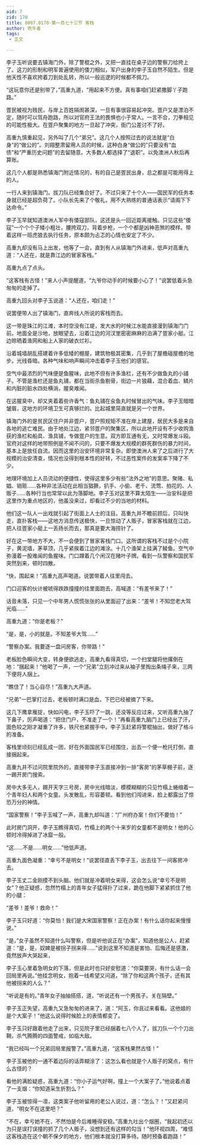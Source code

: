 ```yaml
---
aid: 7
zid: 170
title: 0007.0170-第一百七十三节 客栈
author: 吹牛者
tags: 
 - 正文

---
```




李子玉听说要去镇海门外，除了警棍之外，又把一直挂在桌子边的警察刀给挎上了。这刀的形制和明军普遍使用的倭刀相似，军户出身的李子玉自然不陌生。但是他天性不喜欢挎着刀到处乱转，所以一般巡逻的时候都不佩刀。

“这玩意你还是别带了，”高重九道，“用起来不方便。真有事咱们赶紧撒脚丫子跑路。”

疍民被视为贱民，与岸上百姓隔阂甚深，一旦有事很容易起冲突。疍户又是漂泊不定，随时可以驾舟跑路，所以对官府王法的畏惧也小于常人。一言不合，刀拳相见的可能性极大。在疍户聚集的地方一旦起了冲突，衙门公差讨不了好。

高重九慎重起见，另外叫了几个“弟兄”。这几个人按照过去的说法就是“白身”的“做公的”。刘翔整肃留用人员的时候，这种白身“做公的”只要没有“血债”和“严重历史问题”的去留随意。大多数人都选择了“退职”。以免澳洲人秋后再算账。

这几个人都是熟悉镇海门附近情况的，有的自己是疍民出身，总之都是可能用得上的人。

一行人来到镇海门。拔刀队已经集合好了。不过只来了十个人――国民军的任务本身就已经是超负荷了。小队长先来了个敬礼，用不大熟练的普通话表示“请阁下下达命令。”

李子玉早就知道澳洲人军中有倭寇部队，这还是头一回近距离接触。只见这些“倭寇”一个个个子矮小粗壮，腰挎双刀，背着步枪，一个个都是凶神恶煞的模样。带着这样一班虎狼去执行任务，原本颇为忐忑的心情也安定了不少。

高重九却没有马上出发，他等了一会，直到有人从镇海门外进来，低声对高重九道：“人还在，就是靠江边的冒家客栈。”

高重九点了点头。

“这客栈有古怪！”来人小声提醒道，“九爷你动手的时候要小心了！”说罢低着头急匆匆的走掉了。

高重九回头对李子玉说道：“人还在，咱们走！”

说罢便带人出了镇海门，直奔线人所说的客栈而去。

这一带是珠江的江滩，本时空没有江堤，发大水的时候江水能直接漫到镇海门门前。地面全是沙地，放眼望去，沿着江边的河汊里密密麻麻的泊满了疍家小艇。江边晾晒着渔网和船上人家的破衣烂衫。

沿着城墙胡乱搭建着许多低矮的棚屋，建筑物极其密集，几乎到了屋檐碰屋檐的地步。光线昏暗。各种气味和响声瞬间冲击着李子玉他们的感官。

空气中最浓烈的气味便是鱼腥味，此地不但有许多渔栏，还有不少做鱼丸的小铺子。不管是渔栏还是鱼丸铺，都在当街杀鱼剔骨，街边一片狼藉，混合着血、鳞片和内脏的脏水四处横淌，腥臭难闻。

在这腥臭中，却又夹着着些许香气：鱼丸铺在汆鱼丸时候冒出的气味。李子玉暗暗皱眉，这地方的环境卫生可真够烂的。比起城里简直就是另一个世界。

镇海门外的是贫民区住户并非疍户，疍户照规矩不准在岸上建屋，居民大多是来自各地的逃亡难民。由于地处江边，紧邻疍户的聚集区，所以此地开设有不少收购渔获的渔栏和船具、渔具铺，专做疍户的生意。双方即互通有无，又时常爆发斗殴。官府对这样的地带照例是不闻不问的，只要不爆发大规模的群死群伤的暴力时间，基本上是放任自流。因而这里的治安环境非常复杂。即使澳洲人来了之后进行了大规模的治安清查，情况也没得到根本性的好转，不过恶性案件的发案率下降了不少。

地理环境加上人员流动的便捷性，使得这里多少有些“法外之地”的意思。聚赌、私娼、销赃……各种非法活动在此相当猖獗，扒手、小偷、老千、流莺、拍花的、人贩子……各种行当也常常以此为落脚地。李子玉对这里不算太陌生――治安科是把这里作为重点地区的，他虽没来过，却看过不少的当地的材料。

他们这一队人一出戏就引起了街面上人士的注目。高重九并不瞻前顾后，只叫快走，直扑客栈――这地方消息传送极快，一旦惊动了人贩子，冒家客栈就在江边，把人往疍家小艇上一丢扬长而去，那真是要大海捞针了。

好在这一带地方不大，不一会便到了冒家客栈门口。这所谓的客栈不过是个小院子，黄泥墙，茅草顶，几乎紧挨着江边的滩涂。十几个渔架上挂满了鲮鱼。空气中弥漫着一股难闻的鱼腥味。门口蹲着几个闲汉在赌叶子牌。看到一队警察和国民军突然到来，顿时四散。

“快，围起来！”高重九高声喝道。说罢带着人往里闯去。

门口迎客的伙计被唬得跌跌撞撞的往里面跑去，高喊道：“有差爷来了！”

话音未落，只见一个中年男人慌慌张张的从里面迎了出来：“差爷！不知您老大驾光临……”

高重九道：“你是老板？”

“是，是，小的就是。不知差爷大驾……”

“警察办案。我要逐一盘问房客，你带路！”

老板脸色瞬间大变，转身便欲逃走，高重九看得真切，一个扫堂腿将他撂倒在地：“捆起来！”他喝了一声，一个“兄弟”立刻冲过来从袖子里掏出条绳子来，三两下便将人捆上。

“瞧住了！当心自尽！”高重九大声道。

“兄弟”一巴掌打过去，老板顿时满口是血，下巴已经被摘了下来。

这几下鹰拿雁捉，快如闪电，李子玉吓了一跳，还没等反应过来，又听高重九抽了下鼻子，厉声喝道：“把住门户，不准走了一个！”再看高重九脑门上已经出了汗，面色较之刚才凝重了许多，铁尺也紧握手中。李子玉赶紧将警棍抽出，做好了格斗的准备。

客栈里顷刻已经乱成一团，好在外面国民军已经围住，出去一个便一枪托打倒，直接捆起来。

高重九并不过问院里院外的，直接带李子玉直接冲到一排“客房”的茅草棚子前，逐一踢开房门搜索。

房中大多无人，踢开天字三号房，房中光线暗淡，模模糊糊的只见竹榻上蜷缩着一个青年妇人和两个女童。头发散乱，形容萎顿。看到他们闯进来，脸上都露出了惊恐万分的神情。

“国家警察！”李子玉喊了一声，高重九却叫道：“广州府办案！你们不要怕！”

此时房门洞开，李子玉瞧得真切，竹榻上的两个十来岁的女童都不是明女！他的心顿时冷得掉进了冰窟一般。

“这……不是……明女……”他低声道。

高重九面色凝重：“幸亏不是明女！”说罢径直丢下李子玉，出去往下一间客房冲去。

李子玉丈二金刚摸不到头脑。他们就是冲着明女来得，这会怎么说“幸亏不是明女”？他正疑惑，忽然竹榻上的青年女子猛得扑了过来，跪在他脚下紧紧抓住了他的小腿：

“差爷！差爷！救命！”

李子玉只好道：“你莫怕！我们是大宋国家警察！正在办案！有什么话你起来慢慢说。”

“是，”女子虽然不知道什么叫警察，但是听他说正在“办案”，知道他是公人，赶紧道：“是，是，奴婢是被拐子拐来得……”说到这里不知道是害怕、后悔还是感激，竟然放声大哭起来，

李子玉心里着急明女的下落，但是此时也只好安慰道：“你莫要哭，有什么话一会回局里再说。”他挂念明女，抱着一线希望又问道，“除了你和这两个孩子，还有其他被拐来的人么？”

“听说是有的。”青年女子抽抽搭搭，道，“听说还有一个男孩子。关在隔壁。”

李子玉正失望，高重九又急匆匆的进来了，道：“阿玉，你且过来看看。这他娘的是个大案子！”他这么说得时候脸上的表情都变了。

李子玉只好跟着他走了出来，只见院子里已经捆着七八个人了，拔刀队一个个刀出鞘，杀气腾腾的四面警戒，如临大敌。

“我已经叫一个兄弟回局里报警了。”高重九道，“这客栈果然古怪！”

李子玉被他的一通不着边际的话弄糊涂了：这怎么看也就是个人贩子的窝点，有什么古怪的？

看他的满脸疑惑，高重九道：“你小子运气好啊，撞上一个大案子了。”他说着点着了一支烟：“你知道采生折割么？”

李子玉被惊得一凛，这类案子他听留用的老公人说过，道：“怎么？！”又赶紧问道，“明女不在这里吧？”

“不在，幸亏她不在，不然怕是今后难睡得安稳。”高重九吐出个烟圈，“我起初还以为只是误打误撞的抓了几个人贩子，没想到还有这样的勾当！”他环视四周，“难怪这客栈造在这个朝不保夕的地方，他们根本就没打算多待。随时预备着跑路！”



